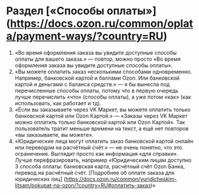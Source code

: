 # Раздел [«Способы оплаты»] (https://docs.ozon.ru/common/oplata/payment-ways/?country=RU)
1. «Во время оформления заказа вы увидите доступные способы оплаты для вашего заказа.» — повтор, можно просто «Во время оформления заказа вы увидите доступные способы оплаты».
2. «Вы можете оплатить заказ несколькими способами одновременно. Например, банковской картой и баллами Ozon. Или банковской картой и деньгами с баланса средств.» — я бы вынесла под перечисленные способы оплаты, потому что в первую очередь лучше перечислить «что» (способы оплаты), а уже потом «как» (как использовать, как работает и тд).
3. «Если вы заказываете через VK Маркет, вы можете оплатить только банковской картой или Ozon Картой.» — «Заказы через VK Маркет можно оплатить только банковской картой или Ozon Картой». Так пользователь тратит меньше времени на текст, а ещё нет повторов «вы заказываете, вы можете».
4. «Юридические лица могут оплатить заказ банковской картой онлайн или переводом на расчётный счёт.» — не очень понятно, что это ограничение. Выглядит просто как информация «для справки». Лучше перефразировать, например «Юридическим лицам доступно 3 способа оплаты: банковская карта, расчётный счёт Ozon Банка, перевод на расчётный счёт. [Подробнее об оплате заказа для юридических лиц] (https://docs.ozon.ru/common/yuridicheskim-litsam/pokupat-na-ozon/?country=RU#оплатить-заказ)»
